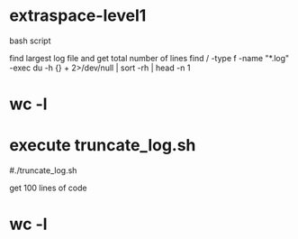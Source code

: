 # extraspace-level1
bash script

find largest log file and get total number of lines
  find / -type f -name "*.log" -exec du -h {} + 2>/dev/null | sort -rh | head -n 1 
# wc -l <file name with full path> 
# execute truncate_log.sh
#./truncate_log.sh

get 100 lines of code
# wc -l <file name with full path> 



